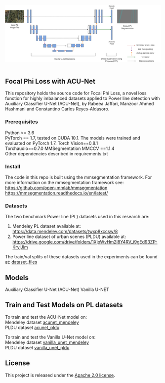 <div align="center">
  <img src="acunet.png" width="600"/>
</div>
<br />



## Focal Phi Loss with ACU-Net

This repository holds the source code for Focal Phi Loss, a novel loss function for highly imbalanced datasets applied to Power line detection with Auxiliary Classifier U-Net (ACU-Net), by Rabeea Jaffari, Manzoor Ahmed Hashmani and Constantino Carlos Reyes-Aldasoro.


### Prerequisites
Python >= 3.6  
PyTorch == 1.7, tested on CUDA 10.1. The models were trained and evaluated on PyTorch 1.7.
Torch Vision==0.8.1  
Torchaudio==0.7.0
MMSegmentation
MMCCV ==1.1.4  
Other dependencies described in requirements.txt  

### Install
The code in this repo is built using the mmsegmentation framework. For more information on the mmsegmentation framework see:  
https://github.com/open-mmlab/mmsegmentation  
https://mmsegmentation.readthedocs.io/en/latest/  

### Datasets
The two benchmark Power line (PL) datasets used in this research are:
1. Mendeley PL dataset available at: https://data.mendeley.com/datasets/twxp8xccsw/8  
2. Power line dataset of urban scenes (PLDU) available at: https://drive.google.com/drive/folders/1XjoWvHm2I8Y4RV_i9gEd93ZP-KryjJlm  

The train/val splits of these datasets used in the experiments can be found at: [dataset_files](../master/dataset_files)

## Models
Auxiliary Classifier U-Net (ACU-Net)
Vanilla U-NET

## Train and Test Models on PL datasets
To train and test the ACU-Net model on:  
  Mendeley dataset [acunet_mendeley](../master/focal_phi_loss_mendeley_acunet.ipynb)  
  PLDU dataset [acunet_pldu](../master/focal_phi_loss_pldu_acunet.ipynb)  
  
To train and test the Vanilla U-Net model on:  
  Mendeley dataset [vanilla_unet_mendeley](../master/focal_phi_loss_mendeley_vanilla_unet.ipynb)  
  PLDU dataset [vanilla_unet_pldu](../master/focal_phi_loss_pldu_vanilla_unet.ipynb)  
## License

This project is released under the [Apache 2.0 license](LICENSE).

